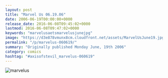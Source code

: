 ```yaml
---
layout: post
title: "Marvel Us 06.19.06"
date: 2006-06-19T00:00:00+0000
release_date: 2016-06-08T09:45:02+0000
lastmod: 2016-06-08T09:47:02+0000
keywords: "marvelusaetsmarvelusjunejpg"
image: "https://d3e878vmunx8cm.cloudfront.net/assets/MarvelUsJune19.jpg"
permalink: "/p/marvelus-060619/"
summary: "Originally published Monday June, 19th 2006"
category: comics
hashtag: "#axisofstevil_marvelus-060619"
---
```


![marvelus](https://d3e878vmunx8cm.cloudfront.net/assets/MarvelUsJune19.jpg)
